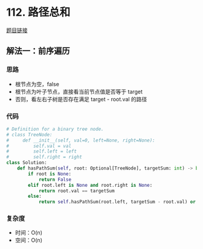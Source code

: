 # 112. 路径总和

[题目链接](https://leetcode.cn/problems/path-sum/description/)

## 解法一：前序遍历

### 思路

- 根节点为空，false
- 根节点为叶子节点，直接看当前节点值是否等于 target
- 否则，看左右子树是否存在满足 target - root.val 的路径

### 代码

```py
# Definition for a binary tree node.
# class TreeNode:
#     def __init__(self, val=0, left=None, right=None):
#         self.val = val
#         self.left = left
#         self.right = right
class Solution:
    def hasPathSum(self, root: Optional[TreeNode], targetSum: int) -> bool:
        if root is None:
            return False
        elif root.left is None and root.right is None:
            return root.val == targetSum
        else:
            return self.hasPathSum(root.left, targetSum - root.val) or self.hasPathSum(root.right, targetSum - root.val)
```

### 复杂度

- 时间：O(n)
- 空间：O(n)
